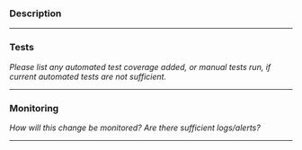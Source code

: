 ### Description
<!--
What is the purpose of this PR?
What is the current behavior? New behavior?
Relevant links and/or information pertaining to PR?
-->
---



### Tests
_Please list any automated test coverage added, or manual tests run, if current automated tests are not sufficient._
<!--
List the manual tests and repro instructions to verify that this PR works as anticipated. Include log analysis if possible.
If this change impacts clients, make sure that you have tested the clients!
-->
---



### Monitoring
_How will this change be monitored? Are there sufficient logs/alerts?_
<!--
For features that are critical or could fail silently please describe the monitoring/alerting being added.
-->
---



<!--
================ REMINDER: ================
If this PR touches a critical flow (such as Indexing, Uploads, Gateway or the Filesystem), make sure to add the `requires-special-attention` label.

** Add relevant labels as necessary. **
-->
